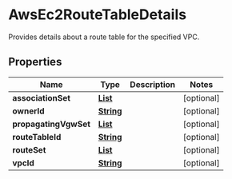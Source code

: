 

# AwsEc2RouteTableDetails

 Provides details about a route table for the specified VPC. 

## Properties

| Name | Type | Description | Notes |
|------------ | ------------- | ------------- | -------------|
|**associationSet** | [**List**](List.md) |  |  [optional] |
|**ownerId** | [**String**](String.md) |  |  [optional] |
|**propagatingVgwSet** | [**List**](List.md) |  |  [optional] |
|**routeTableId** | [**String**](String.md) |  |  [optional] |
|**routeSet** | [**List**](List.md) |  |  [optional] |
|**vpcId** | [**String**](String.md) |  |  [optional] |



